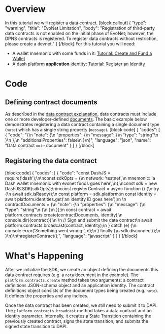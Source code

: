 # Overview

In this tutorial we will register a data contract.
[block:callout]
{
  "type": "warning",
  "title": "EvoNet Limitation",
  "body": "Registration of third-party data contracts is not enabled on the initial phase of EvoNet; however, the DPNS contracts is registered. To register data contracts without restriction, please create a devnet."
}
[/block]
For this tutorial you will need:

- A wallet mnemonic with some funds in it: [Tutorial: Create and Fund a Wallet](tutorial-create-and-fund-a-wallet)
- A dash platform **application** identity: [Tutorial: Register an Identity](tutorial-register-an-identity) 

# Code

## Defining contract documents

As described in the [data contract explanation](explanation-platform-protocol-data-contract#section-structure), data contracts must include one or more developer-defined [documents](explanation-platform-protocol-document). The basic example below demonstrates registering a data contract containing a single document type (`note`) which has a single string property (`message`).
[block:code]
{
  "codes": [
    {
      "code": "{\n  \"note\": {\n    \"properties\": {\n      \"message\": {\n        \"type\": \"string\"\n      }\n    },\n    \"additionalProperties\": false\n  }\n}",
      "language": "json",
      "name": "Data contract `note` document"
    }
  ]
}
[/block]
## Registering the data contract
[block:code]
{
  "codes": [
    {
      "code": "const DashJS = require('dash');\n\nconst sdkOpts = {\n  network: 'testnet',\n  mnemonic: 'a Dash wallet mnemonic with evonet funds goes here',\n};\nconst sdk = new DashJS.SDK(sdkOpts);\n\nconst registerContract = async function () {\n  try {\n    await sdk.isReady();\n    const platform = sdk.platform;\n    const identity = await platform.identities.get('an identity ID goes here');\n    \n    contractDocuments = {\n      \"note\": {\n        \"properties\": {\n          \"message\": {\n            \"type\": \"string\"\n          }\n        }\n      }};\n    const contract = await platform.contracts.create(contractDocuments, identity);\n    console.dir({contract});\n    \n    // Sign and submit the data contract\n    await platform.contracts.broadcast(contract, identity);\n  } catch (e) {\n    console.error('Something went wrong:', e);\n  } finally {\n    sdk.disconnect();\n  }\n}\n\nregisterContract();",
      "language": "javascript"
    }
  ]
}
[/block]
# What's Happening

After we initialize the SDK, we create an object defining the documents this data contract requires (e.g. a `note` document in the example). The `platform.contracts.create` method takes two arguments: a contract definitions JSON-schema object and an application identity. The contract definitions object consists of the document types being created (e.g. `note`). It defines the properties and any indices. 

Once the data contract has been created, we still need to submit it to DAPI. The `platform.contracts.broadcast` method takes a data contract and an identity parameter. Internally, it creates a State Transition containing the previously created contract, signs the state transition, and submits the signed state transition to DAPI.